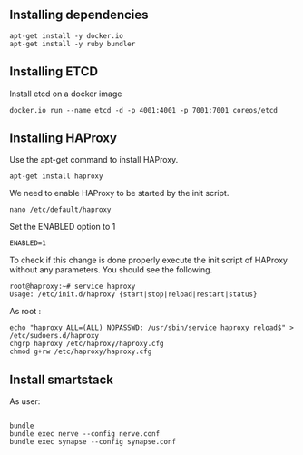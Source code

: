 ## Installing dependencies

```
apt-get install -y docker.io
apt-get install -y ruby bundler
```

## Installing ETCD

Install etcd on a docker image

```
docker.io run --name etcd -d -p 4001:4001 -p 7001:7001 coreos/etcd
```

## Installing HAProxy
Use the apt-get command to install HAProxy.

```
apt-get install haproxy
```

We need to enable HAProxy to be started by the init script.

```
nano /etc/default/haproxy
```

Set the ENABLED option to 1

```
ENABLED=1
```

To check if this change is done properly execute the init script of HAProxy without any parameters. You should see the following.

```
root@haproxy:~# service haproxy
Usage: /etc/init.d/haproxy {start|stop|reload|restart|status}
```

As root :

```
echo "haproxy ALL=(ALL) NOPASSWD: /usr/sbin/service haproxy reload$" > /etc/sudoers.d/haproxy
chgrp haproxy /etc/haproxy/haproxy.cfg
chmod g+rw /etc/haproxy/haproxy.cfg
```

## Install smartstack

As user:

```

bundle
bundle exec nerve --config nerve.conf
bundle exec synapse --config synapse.conf
```
